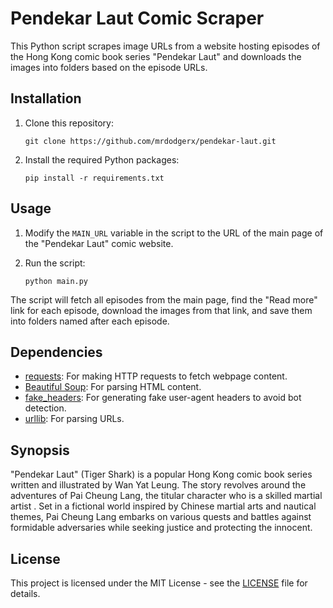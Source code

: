 # Pendekar Laut Comic Scraper

This Python script scrapes image URLs from a website hosting episodes of the Hong Kong comic book series "Pendekar Laut" and downloads the images into folders based on the episode URLs.

## Installation

1. Clone this repository:
    ~~~
    git clone https://github.com/mrdodgerx/pendekar-laut.git
    ~~~

2. Install the required Python packages:

    ```
    pip install -r requirements.txt
    ```

## Usage

1. Modify the `MAIN_URL` variable in the script to the URL of the main page of the "Pendekar Laut" comic website.

2. Run the script:

    ~~~
    python main.py
    ~~~

The script will fetch all episodes from the main page, find the "Read more" link for each episode, download the images from that link, and save them into folders named after each episode.

## Dependencies

- [requests](https://pypi.org/project/requests/): For making HTTP requests to fetch webpage content.
- [Beautiful Soup](https://pypi.org/project/beautifulsoup4/): For parsing HTML content.
- [fake_headers](https://pypi.org/project/fake-headers/): For generating fake user-agent headers to avoid bot detection.
- [urllib](https://docs.python.org/3/library/urllib.html): For parsing URLs.

## Synopsis

"Pendekar Laut" (Tiger Shark) is a popular Hong Kong comic book series written and illustrated by Wan Yat Leung. The story revolves around the adventures of Pai Cheung Lang, the titular character who is a skilled martial artist . Set in a fictional world inspired by Chinese martial arts and nautical themes, Pai Cheung Lang embarks on various quests and battles against formidable adversaries while seeking justice and protecting the innocent.

## License

This project is licensed under the MIT License - see the [LICENSE](LICENSE) file for details.
